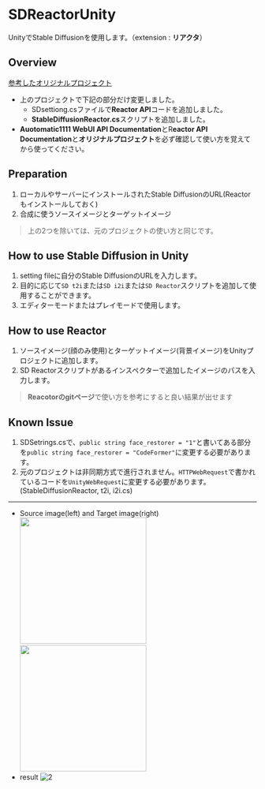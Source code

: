 # SDReactorUnity
UnityでStable Diffusionを使用します。（extension : **リアクタ**）

## Overview
[参考したオリジナルプロジェクト](https://github.com/dobrado76/Stable-Diffusion-Unity-Integration)
+ 上のプロジェクトで下記の部分だけ変更しました。
  + SDsettiong.csファイルで**Reactor API**コードを追加しました。
  + **StableDiffusionReactor.cs**スクリプトを追加しました。
+ **Auotomatic1111 WebUI API Documentation**とR**eactor API Documentation**と**オリジナルプロジェクト**を必ず確認して使い方を覚えてから使ってください。

## Preparation
1. ローカルやサーバーにインストールされたStable DiffusionのURL(Reactorもインストールしておく)
2. 合成に使うソースイメージとターゲットイメージ
> 上の2つを除いては、元のプロジェクトの使い方と同じです。


## How to use Stable Diffusion in Unity
1. setting fileに自分のStable DiffusionのURLを入力します。
2. 目的に応じて`SD t2i`または`SD i2i`または`SD Reactor`スクリプトを追加して使用することができます。
3. エディターモードまたはプレイモードで使用します。


## How to use Reactor
1. ソースイメージ(顔のみ使用)とターゲットイメージ(背景イメージ)をUnityプロジェクトに追加します。
2. SD Reactorスクリプトがあるインスペクターで追加したイメージのパスを入力します。
> **Reacotorのgitページ**で使い方を参考にすると良い結果が出せます


## Known Issue
1. SDSetrings.csで、`public string face_restorer = "1"`と書いてある部分を`public string face_restorer = "CodeFormer"`に変更する必要があります。
2. 元のプロジェクトは非同期方式で進行されません。`HTTPWebRequest`で書かれているコードを`UnityWebRequest`に変更する必要があります。 (StableDiffusionReactor, t2i, i2i.cs)
***

+ Source image(left) and Target image(right)    
<img src="https://github.com/WooChan-Noh/SDReactorUnity/assets/103042258/2ea3ff9f-220b-4f8a-9690-01a662539aee" width="256" height="256"/><img src="https://github.com/WooChan-Noh/SDReactorUnity/assets/103042258/40b9ea93-7fef-4f03-963e-546e71130fe7" width="256" height="256"/>
+ result
![2](https://github.com/WooChan-Noh/SDReactorUnity/assets/103042258/22983f1b-eae9-4afd-bbad-37513e36b500)
